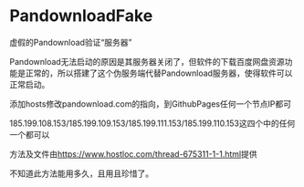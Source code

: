 # PandownloadFake

虚假的Pandownload验证“服务器”

Pandownload无法启动的原因是其服务器关闭了，但软件的下载百度网盘资源功能是正常的，所以搭建了这个伪服务端代替Pandownload服务器，使得软件可以正常启动。

添加hosts修改pandownload.com的指向，到GithubPages任何一个节点IP都可

185.199.108.153/185.199.109.153/185.199.111.153/185.199.110.153这四个中的任何一个都可以

方法及文件由<https://www.hostloc.com/thread-675311-1-1.html>提供

不知道此方法能用多久，且用且珍惜了。
